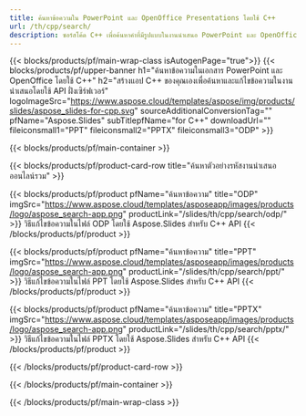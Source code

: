 ```yaml
---
title: ค้นหาข้อความใน PowerPoint และ OpenOffice Presentations โดยใช้ C++
url: /th/cpp/search/
description: ซอร์สโค้ด C++ เพื่อค้นหาคำที่มีรูปแบบในงานนำเสนอ PowerPoint และ OpenOffice™
---
```


{{< blocks/products/pf/main-wrap-class isAutogenPage="true">}}
{{< blocks/products/pf/upper-banner h1="ค้นหาข้อความในเอกสาร PowerPoint และ OpenOffice โดยใช้ C++" h2="สร้างแอป C++ ของคุณเองเพื่อค้นหาและแก้ไขข้อความในงานนำเสนอโดยใช้ API ฝั่งเซิร์ฟเวอร์" logoImageSrc="https://www.aspose.cloud/templates/aspose/img/products/slides/aspose_slides-for-cpp.svg" sourceAdditionalConversionTag="" pfName="Aspose.Slides" subTitlepfName="for C++" downloadUrl="" fileiconsmall1="PPT" fileiconsmall2="PPTX" fileiconsmall3="ODP" >}}

{{< blocks/products/pf/main-container >}}

{{< blocks/products/pf/product-card-row title="ค้นหาตัวอย่างรหัสงานนำเสนอออนไลน์รวม" >}}

{{< blocks/products/pf/product pfName="ค้นหาข้อความ" title="ODP" imgSrc="https://www.aspose.cloud/templates/asposeapp/images/products/logo/aspose_search-app.png" productLink="/slides/th/cpp/search/odp/" >}}
วิธีแก้ไขข้อความในไฟล์ ODP โดยใช้ Aspose.Slides สำหรับ C++ API
{{< /blocks/products/pf/product >}}

{{< blocks/products/pf/product pfName="ค้นหาข้อความ" title="PPT" imgSrc="https://www.aspose.cloud/templates/asposeapp/images/products/logo/aspose_search-app.png" productLink="/slides/th/cpp/search/ppt/" >}}
วิธีแก้ไขข้อความในไฟล์ PPT โดยใช้ Aspose.Slides สำหรับ C++ API
{{< /blocks/products/pf/product >}}

{{< blocks/products/pf/product pfName="ค้นหาข้อความ" title="PPTX" imgSrc="https://www.aspose.cloud/templates/asposeapp/images/products/logo/aspose_search-app.png" productLink="/slides/th/cpp/search/pptx/" >}}
วิธีแก้ไขข้อความในไฟล์ PPTX โดยใช้ Aspose.Slides สำหรับ C++ API
{{< /blocks/products/pf/product >}}



{{< /blocks/products/pf/product-card-row >}}

{{< /blocks/products/pf/main-container >}}
    
{{< /blocks/products/pf/main-wrap-class >}}